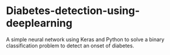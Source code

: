 # Diabetes-detection-using-deeplearning
A simple neural network using Keras and Python to solve a binary classification problem to detect an onset of diabetes. 

